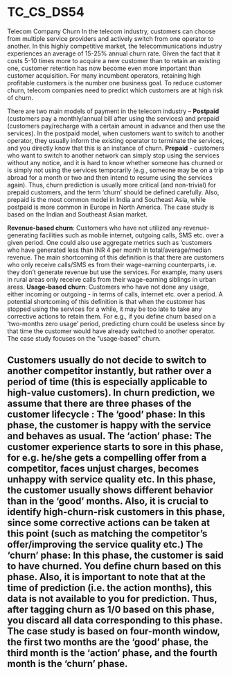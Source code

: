 # TC_CS_DS54
Telecom Company Churn
In the telecom industry, customers can choose from multiple service providers and actively switch from one operator to another. In this highly competitive market, the telecommunications industry experiences an average of 15-25% annual churn rate. Given the fact that it costs 5-10 times more to acquire a new customer than to retain an existing one, customer retention has now become even more important than customer acquisition.
For many incumbent operators, retaining high profitable customers is the number one business goal.
To reduce customer churn, telecom companies need to predict which customers are at high risk of churn.

There are two main models of payment in the telecom industry – 
**Postpaid** (customers pay a monthly/annual bill after using the services) and prepaid (customers pay/recharge with a certain amount in advance and then use the services). In the postpaid model, when customers want to switch to another operator, they usually inform the existing operator to terminate the services, and you directly know that this is an instance of churn.
**Prepaid** - customers who want to switch to another network can simply stop using the services without any notice, and it is hard to know whether someone has churned or is simply not using the services temporarily (e.g., someone may be on a trip abroad for a month or two and then intend to resume using the services again).
Thus, churn prediction is usually more critical (and non-trivial) for prepaid customers, and the term ‘churn’ should be defined carefully.
Also, prepaid is the most common model in India and Southeast Asia, while postpaid is more common in Europe in North America.
The case study is based on the Indian and Southeast Asian market.

**Revenue-based churn**: Customers who have not utilized any revenue-generating facilities such as mobile internet, outgoing calls, SMS etc. over a given period. One could also use aggregate metrics such as ‘customers who have generated less than INR 4 per month in total/average/median revenue. The main shortcoming of this definition is that there are customers who only receive calls/SMS es from their wage-earning counterparts, i.e. they don’t generate revenue but use the services. For example, many users in rural areas only receive calls from their wage-earning siblings in urban areas.
**Usage-based churn**: Customers who have not done any usage, either incoming or outgoing - in terms of calls, internet etc. over a period.
A potential shortcoming of this definition is that when the customer has stopped using the services for a while, it may be too late to take any corrective actions to retain them. For e.g., if you define churn based on a ‘two-months zero usage’ period, predicting churn could be useless since by that time the customer would have already switched to another operator.
The case study focuses on the "usage-based" churn.

Customers usually do not decide to switch to another competitor instantly, but rather over a period of time (this is especially applicable to high-value customers). In churn prediction, we assume that there are three phases of the customer lifecycle :
**The ‘good’ phase**: In this phase, the customer is happy with the service and behaves as usual.
**The ‘action’ phase**: The customer experience starts to sore in this phase, for e.g. he/she gets a compelling offer from a competitor, faces unjust charges, becomes unhappy with service quality etc. In this phase, the customer usually shows different behavior than in the ‘good’ months. Also, it is crucial to identify high-churn-risk customers in this phase, since some corrective actions can be taken at this point (such as matching the competitor’s offer/improving the service quality etc.)
**The ‘churn’ phase**: In this phase, the customer is said to have churned. You define churn based on this phase. Also, it is important to note that at the time of prediction (i.e. the action months), this data is not available to you for prediction. Thus, after tagging churn as 1/0 based on this phase, you discard all data corresponding to this phase.
The case study is based on four-month window, the first two months are the ‘good’ phase, the third month is the ‘action’ phase, and the fourth month is the ‘churn’ phase.
------------------------------------------------------------------------------------------------------------------------------------------------------------------------------------------------------------------------------------
